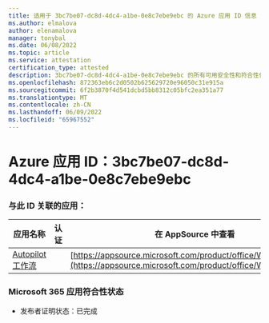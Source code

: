 ```yaml
---
title: 适用于 3bc7be07-dc8d-4dc4-a1be-0e8c7ebe9ebc 的 Azure 应用 ID 信息
ms.author: elmalova
author: elenamalova
manager: tonybal
ms.date: 06/08/2022
ms.topic: article
ms.service: attestation
certification_type: attested
description: 3bc7be07-dc8d-4dc4-a1be-0e8c7ebe9ebc 的所有可用安全性和符合性信息。
ms.openlocfilehash: 872363eb6c2d0502b625629720e96050c31e915a
ms.sourcegitcommit: 6f2b3870f4d541dcbd5bb8312c05bfc2ea351a77
ms.translationtype: MT
ms.contentlocale: zh-CN
ms.lasthandoff: 06/09/2022
ms.locfileid: "65967552"
---
```

# <a name="azure-app-id-3bc7be07-dc8d-4dc4-a1be-0e8c7ebe9ebc"></a>Azure 应用 ID：3bc7be07-dc8d-4dc4-a1be-0e8c7ebe9ebc


### <a name="apps-associated-with-this-id"></a>与此 ID 关联的应用：
| **应用名称** | **认证** | **在 AppSource 中查看** |
|--------------|---------------|-----------------------|
| [Autopilot 工作流](../forward/WA200003745.md) |  | [https://appsource.microsoft.com/product/office/WA200003745](https://appsource.microsoft.com/product/office/WA200003745) |

### <a name="microsoft-365-app-compliance-status"></a>Microsoft 365 应用符合性状态
- 发布者证明状态：已完成
